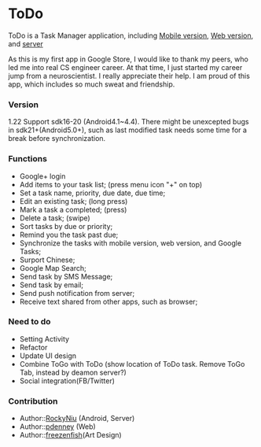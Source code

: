 ToDo
========

ToDo is a Task Manager application, including [Mobile version](/MTM/README.md), [Web version](/WTM/README.md), and [server](https://github.com/RockyNiu/todo-server)

As this is my first app in Google Store, I would like to thank my peers, who led me into real CS engineer career. At that time, I just started my career jump from a neuroscientist. I really appreciate their help. I am proud of this app, which includes so much sweat and friendship.

### Version
1.22
Support sdk16-20 (Android4.1~4.4). There might be unexcepted bugs in sdk21+(Android5.0+), such as last modified task needs some time for a break before synchronization.

### Functions
- Google+ login
- Add items to your task list; (press menu icon "+" on top)
- Set a task name, priority, due date, due time;
- Edit an existing task; (long press)
- Mark a task a completed; (press)
- Delete a task; (swipe)
- Sort tasks by due or priority;
- Remind you the task past due;
- Synchronize the tasks with mobile version, web version, and Google Tasks;
- Surport Chinese;
- Google Map Search;
- Send task by SMS Message;
- Send task by email;
- Send push notification from server;
- Receive text shared from other apps, such as browser;

### Need to do
* Setting Activity
* Refactor
* Update UI design
* Combine ToGo with ToDo (show location of ToDo task. Remove ToGo Tab, instead by deamon server?)
* Social integration(FB/Twitter)

### Contribution
* Author::[RockyNiu](https://github.com/RockyNiu) (Android, Server)
* Author::[pdenney](https://github.com/pdenney) (Web)
* Author::[freezenfish](https://github.com/freezenfish)(Art Design)
